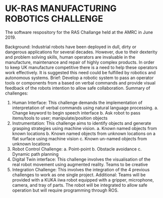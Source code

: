 # UK-RAS MANUFACTURING ROBOTICS CHALLENGE

The software respository for the RAS Challange held at the AMRC in June 2019.

Background:
Industrial robots have been deployed in dull, dirty or dangerous applications for several
decades. However, due to their dexterity and problem solving skills, human operators are
invaluable in the manufacture, maintenance and repair of highly complex products. In order
to keep UK manufacture competitive there is a need to help these operators work effectively.
It is suggested this need could be fulfilled by robotics and autonomous systems.
Brief:
Develop a robotic system to pass an operator tools or components from a based on verbal
commands and provide visual feedback of the robots intention to allow safe collaboration.
Summary of challenges:
1. Human Interface: This challenge demands the implementation of interpretation of
verbal commands using natural language processing.
a. Change keyword to begin speech interface
b. Ask robot to pass items/tools to user; manipulate/position objects
2. Instrumentation: This challenge aims to identify objects and generate grasping
strategies using machine vision.
a. Known named objects from known locations
b. Known named objects from unknown locations on a flat surface using
machine vision
c. Known un-named objects from unknown locations
3. Robot Control Challenge:
a. Point-point
b. Obstacle avoidance
c. Dynamic path planning
4. Digital Twin interface: This challenge involves the visualisation of the real robot
movement using augmented reality. Teams to be creative
5. Integration Challenge: This involves the integration of the 4 previous challenges to
work as one single project.
Additional:
Teams will be provided with a KUKA iiwa robot equipped with a gripper, microphone,
camera, and tray of parts. The robot will be integrated to allow safe operation but will require
programming through ROS.
